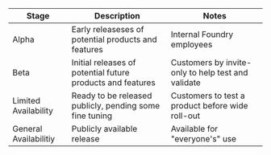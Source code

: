 | Stage | Description | Notes     |
| ----- | ---------   | --------- |
| Alpha | Early releaseses of potential products and features | Internal Foundry employees |
| Beta | Initial releases of potential future products and features | Customers by invite-only to help test and validate |
| Limited Availability | Ready to be released publicly, pending some fine tuning | Customers to test a product before wide roll-out |
| General Availabilitiy | Publicly available release | Available for "everyone's" use |






